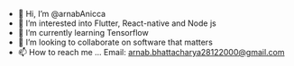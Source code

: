 - 👋 Hi, I’m @arnabAnicca
- 👀 I’m interested into Flutter, React-native and Node js
- 🌱 I’m currently learning Tensorflow
- 💞️ I’m looking to collaborate on software that matters
- 📫 How to reach me ... Email: arnab.bhattacharya28122000@gmail.com

<!---
arnabAnicca/arnabAnicca is a ✨ special ✨ repository because its `README.md` (this file) appears on your GitHub profile.
You can click the Preview link to take a look at your changes.
--->
